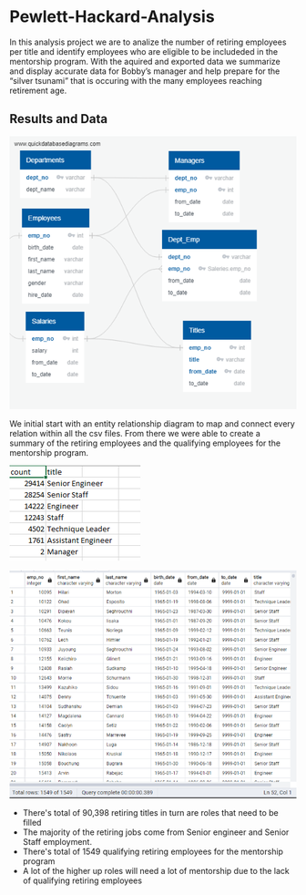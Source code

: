 # Pewlett-Hackard-Analysis
In this analysis project we are to analize the number of retiring employees per title and identify employees who are eligible to be includeded in the mentorship program. With the aquired and exported data we summarize and display accurate data for Bobby’s manager and help prepare for the “silver tsunami” that is occuring with the many employees reaching retirement age.

## Results and Data
![alt text](https://github.com/edyi8001/Pewlett-Hackard-Analysis/blob/main/EmployeeDB.png)

We initial start with an entity relationship diagram to map and connect every relation within all the csv files. From there we were able to create a summary of the retiring employees and the qualifying employees for the mentorship program.

![alt text](https://github.com/edyi8001/Pewlett-Hackard-Analysis/blob/main/Data/Retiring_titles.png)

![alt text](https://github.com/edyi8001/Pewlett-Hackard-Analysis/blob/main/Data/MentorshipEligibililty.png)

- There's total of 90,398 retiring titles in turn are roles that need to be filled
- The majority of the retiring jobs come from Senior engineer and Senior Staff employment.
- There's total of 1549 qualifying retiring employees for the mentorship program
- A lot of the higher up roles will need a lot of mentorship due to the lack of qualifying retiring employees

